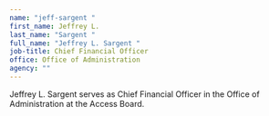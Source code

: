 ```yaml
---
name: "jeff-sargent "
first_name: Jeffrey L.
last_name: "Sargent "
full_name: "Jeffrey L. Sargent "
job-title: Chief Financial Officer
office: Office of Administration
agency: ""
---
```

Jeffrey L. Sargent serves as Chief Financial Officer in the Office of Administration at the Access Board. 
